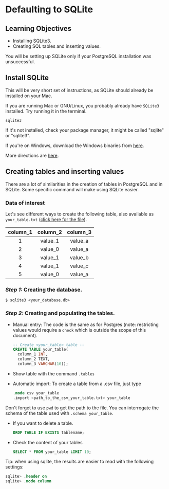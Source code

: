 # Defaulting to SQLite

## Learning Objectives

- Installing SQLite3.
- Creating SQL tables and inserting values.

You will be setting up SQLite only if your PostgreSQL installation was unsuccessful.

## Install SQLite

This will be very short set of instructions, as SQLite should already be installed on your Mac.

If you are running Mac or GNU/Linux, you probably already have `SQLite3` installed.
Try running it in the terminal.

```
sqlite3
```

If it's not installed, check your package manager, it might be called "sqlite" or "sqlite3".

If you're on Windows, download the Windows binaries from [here](http://www.sqlite.org/download.html).

More directions are [here](http://mislav.uniqpath.com/rails/install-sqlite3/).

## Creating tables and inserting values

There are a lot of similarities in the creation of tables in PostgreSQL and in SQLite. Some specific command will make using SQLite easier.

### Data of interest

Let's see different ways to create the following table, also available as `your_table.txt` ([click here for the file](your_table.txt)).

| column_1 | column_2 | column_3 |
| :------: | :------: | :------: |
| 1        | value_1  | value_a  |
| 2        | value_0  | value_a  |
| 3        | value_1  | value_b  |
| 4        | value_1  | value_c  |
| 5        | value_0  | value_a  |


### *Step 1:* Creating the database.

  ```
  $ sqlite3 <your_database.db>
  ```

### *Step 2:* Creating and populating the tables.

- Manual entry: The code is the same as for Postgres (note: restricting values would require a `check` which is outside the scope of this document).

  ```SQL
  -- Create <your_table> table --
  CREATE TABLE your_table(
    column_1 INT,
    column_2 TEXT,
    column_3 VARCHAR(10));
  ```

- Show table with the command `.tables`

- Automatic import: To create a table from a .csv file, just type

  ```SQL
  .mode csv your_table
  .import <path_to_the_csv_your_table.txt> your_table
  ```
Don't forget to use `pwd` to get the path to the file. You can interrogate the schema of the table used with `.schema your_table`.

- If you want to delete a table.

  ```SQL
  DROP TABLE IF EXISTS tablename;
  ```

- Check the content of your tables

  ```SQL
  SELECT * FROM your_table LIMIT 10;
  ```

Tip: when using sqlite, the results are easier to read with the following settings:

  ```SQL
  sqlite> .header on
  sqlite> .mode column
  ```
